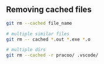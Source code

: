 ## Removing cached files
```bash
git rm --cached file_name

# multiple similar files 
git rm -- cached *.out *.exe *.o

# multiple dirs
git rm --cached -r pracoo/ .vscode/
```

